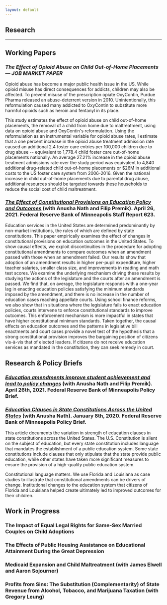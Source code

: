 ```yaml
---
layout: default
---
```


## Research
---

## Working Papers

### _*The Effect of Opioid Abuse on Child Out-of-Home Placements — JOB MARKET PAPER*_ 

Opioid abuse has become a major public health issue in the US. While opioid misuse has direct consequences for addicts, children may also be affected. To prevent misuse of the prescription opiate OxyContin, Purdue Pharma released an abuse-deterrent version in 2010. Unintentionally, this reformulation caused many addicted to OxyContin to substitute more harmful opioids such as heroin and fentanyl in its place.

This study estimates the effect of opioid abuse on child out-of-home placements, the removal of a child from home due to maltreatment, using data on opioid abuse and OxyContin's reformulation. Using the reformulation as an instrumental variable for opioid abuse rates, I estimate that a one percent increase in the opioid abuse treatment admission rate caused an additional 2.4 foster care entries per 100,000 children due to drug abuse -- equivalent to 1,778.4 child foster care out-of-home placements nationally. An average 27.21% increase in the opioid abuse treatment admissions rate over the study period was equivalent to 4,840 additional drug-related child out-of-home placements or $26M in additional costs to the US foster care system from 2006-2016. Given the national increase in child out-of-home placements due to parental drug abuse, additional resources should be targeted towards these households to reduce the social cost of child maltreatment.

### [_*The Effect of Constitutional Provisions on Education Policy and Outcomes*_](https://www.minneapolisfed.org/research/sr/sr623.pdf) (with Anusha Nath and Filip Premik). April 26, 2021. Federal Reserve Bank of Minneapolis Staff Report 623.

Education services in the United States are determined predominantly by non-market institutions, the rules of which are defined by state constitutions. This paper empirically examines the effect of changes in constitutional provisions on education outcomes in the United States. To show causal effects, we exploit discontinuities in the procedure for adopting constitutional amendments to compare outcomes when an amendment passed with those when an amendment failed. Our results show that adoption of an amendment results in higher per-pupil expenditure, higher teacher salaries, smaller class size, and improvements in reading and math test scores. We examine the underlying mechanism driving these results by studying the actions of the legislature and the courts after an amendment is passed. We find that, on average, the legislature responds with a one-year lag in enacting education policies satisfying the minimum standards imposed by the amendment, and there is no increase in the number of education cases reaching appellate courts. Using school finance reforms, we also show that in situations where the legislature fails to enact education policies, courts intervene to enforce constitutional standards to improve outcomes. This enforcement mechanism is more impactful in states that have higher constitutional minimum standards. Taken together, the causal effects on education outcomes and the patterns in legislative bill enactments and court cases provide a novel test of the hypothesis that a strong constitutional provision improves the bargaining position of citizens vis-à-vis that of elected leaders. If citizens do not receive education services as mandated in the constitution, they can seek remedy in court.

## Research & Policy Briefs

### [_*Education amendments improve student achievement and lead to policy changes*_](https://www.minneapolisfed.org/~/media/assets/articles/2021/education-amendments-improve-student-achievement-and-school-funding/fed-edugap-amendment-research-summary.pdf?la=en) (with Anusha Nath and Filip Premik).  April 26th, 2021.  Federal Reserve Bank of Minneapolis Policy Brief. 

### [_*Education Clauses in State Constitutions Across the United States*_](https://www.minneapolisfed.org/~/media/assets/articles/2020/education-clauses-in-state-constitutions-across-the-united-states/education-clauses-in-state-constitutions-across-the-united-states.pdf?la=en) (with Anusha Nath).  January 8th, 2020.  Federal Reserve Bank of Minneapolis Policy Brief. 

This article documents the variation in strength of education clauses in state constitutions across the United States. The U.S. Constitution is silent on the subject of education, but every state constitution includes language that mandates the establishment of a public education system. Some state constitutions include clauses that only stipulate that the state provide public education, while other states have taken more significant measures to ensure the provision of a high-quality public education system. 

Constitutional language matters. We use Florida and Louisiana as case studies to illustrate that constitutional amendments can be drivers of change. Institutional changes to the education system that citizens of Florida and Louisiana helped create ultimately led to improved outcomes for their children.


## Work in Progress

### The Impact of Equal Legal Rights for Same-Sex Married Couples on Child Adoptions

### The Effects of Public Housing Assistance on Educational Attainment During the Great Depression

### Medicaid Expansion and Child Maltreatment (with James Elwell and Aaron Sojourner)

### Profits from Sins: The Substitution (Complementarity) of State Revenue from Alcohol, Tobacco, and Marijuana Taxation (with Gregory Leung)
